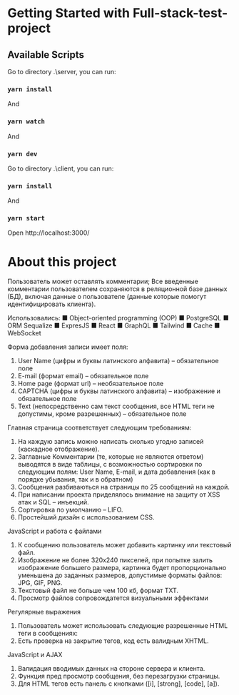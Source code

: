 # Getting Started with Full-stack-test-project

## Available Scripts

Go to directory .\server\, you can run:

### `yarn install`

And

### `yarn watch`

And

### `yarn dev`

Go to directory .\client\, you can run:

### `yarn install`

And

### `yarn start`

Open http://localhost:3000/

# About this project

Пользователь может оставлять комментарии;
Все введенные комментарии пользователем сохраняются в реляционной базе
данных (БД), включая данные о пользователе (данные которые помогут
идентифицировать клиента).

Использовались:
■   Object-oriented programming (OOP)
■   PostgreSQL
■   ORM Sequalize
■   ExpresJS
■   React
■   GraphQL
■   Tailwind
■   Cache
■   WebSocket

Форма добавления записи имеет поля:
1. User Name (цифры и буквы латинского алфавита) – обязательное поле
2. E-mail (формат email) – обязательное поле
3. Home page (формат url) – необязательное поле
4. CAPTCHA (цифры и буквы латинского алфавита) – изображение и обязательное
      поле
5. Text (непосредственно сам текст сообщения, все HTML теги не допустимы,
      кроме разрешенных) – обязательное поле

Главная страница соответствует следующим требованиям:
1. На каждую запись можно написать сколько угодно записей (каскадное
      отображение).
2. Заглавные Комментарии (те, которые не являются ответом) выводятся в
     виде таблицы, с возможностью сортировки по следующим полям: User Name,
     E-mail, и дата добавления (как в порядке убывания, так и в обратном)
3. Сообщения разбиваються на страницы по 25 сообщений на каждой.
4. При написании проекта приделялось внимание на защиту от XSS атак и
    SQL – инъекций. 
5. Сортировка по умолчанию – LIFO.
6. Простейший дизайн с использованием CSS.

JavaScript и работа с файлами
1. К сообщению пользователь может добавить картинку или текстовый файл.
2. Изображение не более 320х240 пикселей, при попытке залить
     изображение большего размера, картинка будет пропорционально
     уменьшена до заданных размеров, допустимые форматы файлов: JPG, GIF, PNG.
3. Текстовый файл не больше чем 100 кб, формат TXT.
4. Просмотр файлов сопровождатется визуальными эффектами

Регулярные выражения
1. Пользователь может использовать следующие разрешенные HTML теги в
      сообщениях: <a href=”” title=””> </a> <code> </code> <i> </i> <strong> </strong>
2. Есть проверка на закрытие тегов, код есть валидным XHTML.
     
JavaScript и AJAX
1. Валидация вводимых данных на стороне сервера и клиента.
2. Функция пред просмотр сообщения, без перезагрузки страницы.
3. Для HTML тегов есть панель с кнопками ([i], [strong], [code], [a]).